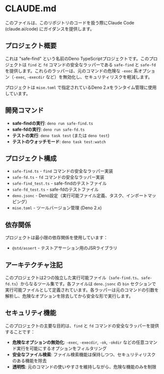 # CLAUDE.md

このファイルは、このリポジトリのコードを扱う際にClaude Code (claude.ai/code) にガイダンスを提供します。

## プロジェクト概要

これは "safe-find" という名前のDeno TypeScriptプロジェクトです。このプロジェクトは `find` と `fd` コマンドの安全なラッパーである `safe-find` と `safe-fd` を提供します。これらのラッパーは、元のコマンドの危険な `-exec` 系オプション（`-exec`, `-execdir` など）を無効化し、セキュリティリスクを軽減します。

プロジェクトは `mise.toml` で指定されているDeno 2.xをランタイム管理に使用しています。

## 開発コマンド

- **safe-findの実行**: `deno run safe-find.ts`
- **safe-fdの実行**: `deno run safe-fd.ts`
- **テストの実行**: `deno task test` (または `deno test`)
- **テストのウォッチモード**: `deno task test:watch`

## プロジェクト構成

- `safe-find.ts` - `find` コマンドの安全なラッパー実装
- `safe-fd.ts` - `fd` コマンドの安全なラッパー実装
- `safe-find_test.ts` - safe-findのテストファイル
- `safe-fd_test.ts` - safe-fdのテストファイル
- `deno.jsonc` - Deno設定（実行可能ファイル定義、タスク、インポートマッピング）
- `mise.toml` - ツールバージョン管理 (Deno 2.x)

## 依存関係

プロジェクトは最小限の依存関係を使用しています：
- `@std/assert` - テストアサーション用のJSRライブラリ

## アーキテクチャ注記

このプロジェクトは2つの独立した実行可能ファイル（`safe-find.ts`、`safe-fd.ts`）からなるツール集です。各ファイルは `deno.jsonc` の `bin` セクションで実行可能ファイルとして定義されています。各ラッパーは元のコマンドの引数を解析し、危険なオプションを除去してから安全な形で実行します。

## セキュリティ機能

このプロジェクトの主要な目的は、`find` と `fd` コマンドの安全なラッパーを提供することです：

- **危険なオプションの無効化**: `-exec`, `-execdir`, `-ok`, `-okdir` などの任意コマンド実行を可能にするオプションをフィルタリング
- **安全なファイル検索**: ファイル検索機能は保持しつつ、セキュリティリスクのある機能を除去
- **透明性**: 元のコマンドの使いやすさを維持しながら、危険な機能のみを制限